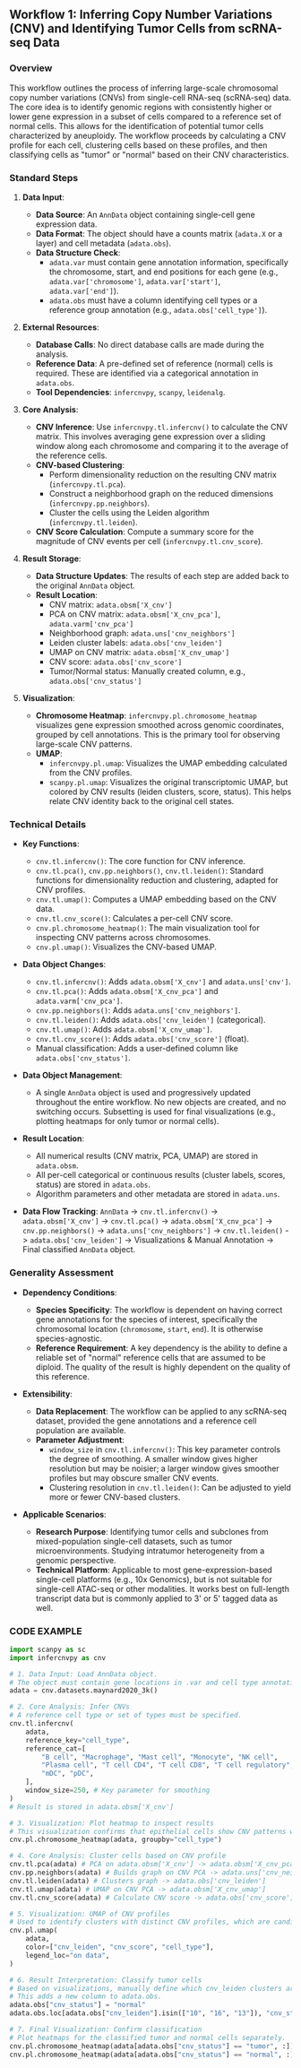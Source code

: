 ## Workflow 1: Inferring Copy Number Variations (CNV) and Identifying Tumor Cells from scRNA-seq Data

### Overview
This workflow outlines the process of inferring large-scale chromosomal copy number variations (CNVs) from single-cell RNA-seq (scRNA-seq) data. The core idea is to identify genomic regions with consistently higher or lower gene expression in a subset of cells compared to a reference set of normal cells. This allows for the identification of potential tumor cells characterized by aneuploidy. The workflow proceeds by calculating a CNV profile for each cell, clustering cells based on these profiles, and then classifying cells as "tumor" or "normal" based on their CNV characteristics.

### Standard Steps
1.  **Data Input**:
    *   **Data Source**: An `AnnData` object containing single-cell gene expression data.
    *   **Data Format**: The object should have a counts matrix (`adata.X` or a layer) and cell metadata (`adata.obs`).
    *   **Data Structure Check**:
        *   `adata.var` must contain gene annotation information, specifically the chromosome, start, and end positions for each gene (e.g., `adata.var['chromosome']`, `adata.var['start']`, `adata.var['end']`).
        *   `adata.obs` must have a column identifying cell types or a reference group annotation (e.g., `adata.obs['cell_type']`).

2.  **External Resources**:
    *   **Database Calls**: No direct database calls are made during the analysis.
    *   **Reference Data**: A pre-defined set of reference (normal) cells is required. These are identified via a categorical annotation in `adata.obs`.
    *   **Tool Dependencies**: `infercnvpy`, `scanpy`, `leidenalg`.

3.  **Core Analysis**:
    *   **CNV Inference**: Use `infercnvpy.tl.infercnv()` to calculate the CNV matrix. This involves averaging gene expression over a sliding window along each chromosome and comparing it to the average of the reference cells.
    *   **CNV-based Clustering**:
        *   Perform dimensionality reduction on the resulting CNV matrix (`infercnvpy.tl.pca`).
        *   Construct a neighborhood graph on the reduced dimensions (`infercnvpy.pp.neighbors`).
        *   Cluster the cells using the Leiden algorithm (`infercnvpy.tl.leiden`).
    *   **CNV Score Calculation**: Compute a summary score for the magnitude of CNV events per cell (`infercnvpy.tl.cnv_score`).

4.  **Result Storage**:
    *   **Data Structure Updates**: The results of each step are added back to the original `AnnData` object.
    *   **Result Location**:
        *   CNV matrix: `adata.obsm['X_cnv']`
        *   PCA on CNV matrix: `adata.obsm['X_cnv_pca']`, `adata.varm['cnv_pca']`
        *   Neighborhood graph: `adata.uns['cnv_neighbors']`
        *   Leiden cluster labels: `adata.obs['cnv_leiden']`
        *   UMAP on CNV matrix: `adata.obsm['X_cnv_umap']`
        *   CNV score: `adata.obs['cnv_score']`
        *   Tumor/Normal status: Manually created column, e.g., `adata.obs['cnv_status']`

5.  **Visualization**:
    *   **Chromosome Heatmap**: `infercnvpy.pl.chromosome_heatmap` visualizes gene expression smoothed across genomic coordinates, grouped by cell annotations. This is the primary tool for observing large-scale CNV patterns.
    *   **UMAP**:
        *   `infercnvpy.pl.umap`: Visualizes the UMAP embedding calculated from the CNV profiles.
        *   `scanpy.pl.umap`: Visualizes the original transcriptomic UMAP, but colored by CNV results (leiden clusters, score, status). This helps relate CNV identity back to the original cell states.

### Technical Details
-   **Key Functions**:
    *   `cnv.tl.infercnv()`: The core function for CNV inference.
    *   `cnv.tl.pca()`, `cnv.pp.neighbors()`, `cnv.tl.leiden()`: Standard functions for dimensionality reduction and clustering, adapted for CNV profiles.
    *   `cnv.tl.umap()`: Computes a UMAP embedding based on the CNV data.
    *   `cnv.tl.cnv_score()`: Calculates a per-cell CNV score.
    *   `cnv.pl.chromosome_heatmap()`: The main visualization tool for inspecting CNV patterns across chromosomes.
    *   `cnv.pl.umap()`: Visualizes the CNV-based UMAP.

-   **Data Object Changes**:
    *   `cnv.tl.infercnv()`: Adds `adata.obsm['X_cnv']` and `adata.uns['cnv']`.
    *   `cnv.tl.pca()`: Adds `adata.obsm['X_cnv_pca']` and `adata.varm['cnv_pca']`.
    *   `cnv.pp.neighbors()`: Adds `adata.uns['cnv_neighbors']`.
    *   `cnv.tl.leiden()`: Adds `adata.obs['cnv_leiden']` (categorical).
    *   `cnv.tl.umap()`: Adds `adata.obsm['X_cnv_umap']`.
    *   `cnv.tl.cnv_score()`: Adds `adata.obs['cnv_score']` (float).
    *   Manual classification: Adds a user-defined column like `adata.obs['cnv_status']`.

-   **Data Object Management**:
    *   A single `AnnData` object is used and progressively updated throughout the entire workflow. No new objects are created, and no switching occurs. Subsetting is used for final visualizations (e.g., plotting heatmaps for only tumor or normal cells).

-   **Result Location**:
    *   All numerical results (CNV matrix, PCA, UMAP) are stored in `adata.obsm`.
    *   All per-cell categorical or continuous results (cluster labels, scores, status) are stored in `adata.obs`.
    *   Algorithm parameters and other metadata are stored in `adata.uns`.

-   **Data Flow Tracking**:
    `AnnData` -> `cnv.tl.infercnv()` -> `adata.obsm['X_cnv']` -> `cnv.tl.pca()` -> `adata.obsm['X_cnv_pca']` -> `cnv.pp.neighbors()` -> `adata.uns['cnv_neighbors']` -> `cnv.tl.leiden()` -> `adata.obs['cnv_leiden']` -> Visualizations & Manual Annotation -> Final classified `AnnData` object.

### Generality Assessment
-   **Dependency Conditions**:
    *   **Species Specificity**: The workflow is dependent on having correct gene annotations for the species of interest, specifically the chromosomal location (`chromosome`, `start`, `end`). It is otherwise species-agnostic.
    *   **Reference Requirement**: A key dependency is the ability to define a reliable set of "normal" reference cells that are assumed to be diploid. The quality of the result is highly dependent on the quality of this reference.

-   **Extensibility**:
    *   **Data Replacement**: The workflow can be applied to any scRNA-seq dataset, provided the gene annotations and a reference cell population are available.
    *   **Parameter Adjustment**:
        *   `window_size` in `cnv.tl.infercnv()`: This key parameter controls the degree of smoothing. A smaller window gives higher resolution but may be noisier; a larger window gives smoother profiles but may obscure smaller CNV events.
        *   Clustering resolution in `cnv.tl.leiden()`: Can be adjusted to yield more or fewer CNV-based clusters.

-   **Applicable Scenarios**:
    *   **Research Purpose**: Identifying tumor cells and subclones from mixed-population single-cell datasets, such as tumor microenvironments. Studying intratumor heterogeneity from a genomic perspective.
    *   **Technical Platform**: Applicable to most gene-expression-based single-cell platforms (e.g., 10x Genomics), but is not suitable for single-cell ATAC-seq or other modalities. It works best on full-length transcript data but is commonly applied to 3' or 5' tagged data as well.

### CODE EXAMPLE
```python
import scanpy as sc
import infercnvpy as cnv

# 1. Data Input: Load AnnData object.
# The object must contain gene locations in .var and cell type annotations in .obs
adata = cnv.datasets.maynard2020_3k()

# 2. Core Analysis: Infer CNVs
# A reference cell type or set of types must be specified.
cnv.tl.infercnv(
    adata,
    reference_key="cell_type",
    reference_cat=[
        "B cell", "Macrophage", "Mast cell", "Monocyte", "NK cell", 
        "Plasma cell", "T cell CD4", "T cell CD8", "T cell regulatory", 
        "mDC", "pDC",
    ],
    window_size=250, # Key parameter for smoothing
)
# Result is stored in adata.obsm['X_cnv']

# 3. Visualization: Plot heatmap to inspect results
# This visualization confirms that epithelial cells show CNV patterns while immune cells do not.
cnv.pl.chromosome_heatmap(adata, groupby="cell_type")

# 4. Core Analysis: Cluster cells based on CNV profile
cnv.tl.pca(adata) # PCA on adata.obsm['X_cnv'] -> adata.obsm['X_cnv_pca']
cnv.pp.neighbors(adata) # Builds graph on CNV PCA -> adata.uns['cnv_neighbors']
cnv.tl.leiden(adata) # Clusters graph -> adata.obs['cnv_leiden']
cnv.tl.umap(adata) # UMAP on CNV PCA -> adata.obsm['X_cnv_umap']
cnv.tl.cnv_score(adata) # Calculate CNV score -> adata.obs['cnv_score']

# 5. Visualization: UMAP of CNV profiles
# Used to identify clusters with distinct CNV profiles, which are candidate tumor clusters.
cnv.pl.umap(
    adata,
    color=["cnv_leiden", "cnv_score", "cell_type"],
    legend_loc="on data",
)

# 6. Result Interpretation: Classify tumor cells
# Based on visualizations, manually define which cnv_leiden clusters are tumors.
# This adds a new column to adata.obs.
adata.obs["cnv_status"] = "normal"
adata.obs.loc[adata.obs["cnv_leiden"].isin(["10", "16", "13"]), "cnv_status"] = "tumor"

# 7. Final Visualization: Confirm classification
# Plot heatmaps for the classified tumor and normal cells separately.
cnv.pl.chromosome_heatmap(adata[adata.obs["cnv_status"] == "tumor", :])
cnv.pl.chromosome_heatmap(adata[adata.obs["cnv_status"] == "normal", :])

```